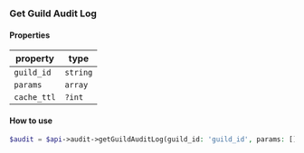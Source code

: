 ### Get Guild Audit Log

#### Properties

| property | type |
|----------|------|
| `guild_id` | `string` |
| `params` | `array` |
| `cache_ttl` | `?int` |

#### How to use

```php
$audit = $api->audit->getGuildAuditLog(guild_id: 'guild_id', params: []);
```

